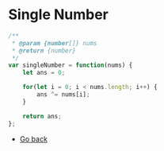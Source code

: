 # Single Number

```typescript
/**
 * @param {number[]} nums
 * @return {number}
 */
var singleNumber = function(nums) {
    let ans = 0;

    for(let i = 0; i < nums.length; i++) {
        ans ^= nums[i];
    }

    return ans;
};
```
* [Go back](../readme.md)